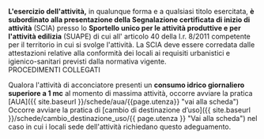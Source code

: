 **L'esercizio dell'attività,** in qualunque forma e a qualsiasi titolo esercitata, **è subordinato alla presentazione della Segnalazione certificata di inizio di attività** (SCIA) presso lo **Sportello unico per le attività produttive e per l'attività edilizia** (SUAPE) di cui all' articolo 40 della l.r. 8/2011 competente per il territorio in cui si svolge l'attività.
La SCIA deve essere corredata dalle attestazioni relative alla conformità dei locali ai requisiti urbanistici e igienico-sanitari previsti dalla normativa vigente.
<BR>
PROCEDIMENTI COLLEGATI

Qualora l'attività di acconciatore presenti un **consumo idrico giornaliero superiore a 1 mc** al momento di massima attività, occorre avviare la pratica [AUA]({{ site.baseurl }}/schede/aua/{{page.utenza}} "vai alla scheda")
<br>
Occorre avviare la pratica di [cambio di destinazione d’uso]({{ site.baseurl }}/schede/cambio_destinazione_uso/{{ page.utenza }} "Vai alla scheda")  nel caso in cui i locali sede dell'attività richiedano questo adeguamento.
